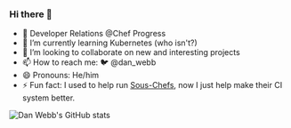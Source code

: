### Hi there 👋


- 🥑 Developer Relations @Chef Progress
- 🌱 I’m currently learning Kubernetes (who isn't?)
- 👯 I’m looking to collaborate on new and interesting projects
- 📫 How to reach me: 🐦 @dan_webb
- 😄 Pronouns: He/him
- ⚡ Fun fact: I used to help run [Sous-Chefs](https://github.com/sous-chefs), now I just help make their CI system better.



![Dan Webb's GitHub stats](https://github-readme-stats.vercel.app/api?username=damacus&show_icons=true&theme=gruvbox)
